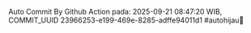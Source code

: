 Auto Commit By Github Action pada: 2025-09-21 08:47:20 WIB, COMMIT_UUID 23966253-e199-469e-8285-adffe94011d1 #autohijau🗿
